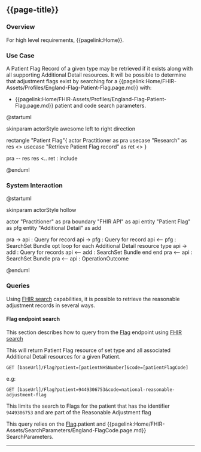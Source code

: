 ## {{page-title}}

### Overview

For high level requirements, {{pagelink:Home}}.

### Use Case

A Patient Flag Record of a given type may be retrieved if it exists along with all supporting Additional Detail resources.  It will be possible to determine that adjustment flags exist by searching for a {{pagelink:Home/FHIR-Assets/Profiles/England-Flag-Patient-Flag.page.md}} with:

- {{pagelink:Home/FHIR-Assets/Profiles/England-Flag-Patient-Flag.page.md}} patient and code search parameters.


<plantuml>
@startuml

skinparam actorStyle awesome
left to right direction

rectangle "Patient Flag"{
actor Practitioner as pra
usecase "Research" as res <<abstract>>
usecase "Retrieve Patient Flag record" as ret <<abstract>>
}

pra -- res
res <.. ret : include

@enduml
</plantuml>

### System Interaction

<plantuml>
@startuml

skinparam actorStyle hollow

actor        "Practitioner"     as pra
boundary     "FHIR API"         as api
entity       "Patient Flag"     as pfg
entity       "Additional Detail"  as add

pra ->  api : Query for record
api ->  pfg : Query for record
api <-- pfg : SearchSet Bundle
opt
  loop for each Additional Detail resource type
  api ->  add : Query for records
  api <-- add : SearchSet Bundle
  end
end
pra <-- api : SearchSet Bundle
pra <-- api : OperationOutcome

@enduml
</plantuml>

### Queries

Using [FHIR search](https://www.hl7.org/fhir/search.html) capabilities, it is possible to retrieve the reasonable adjustment records in several ways.

#### Flag endpoint search

This section describes how to query from the [Flag](http://www.hl7.org/fhir/R4/flag.html) endpoint using [FHIR search](https://www.hl7.org/fhir/search.html)

This will return Patient Flag resource of set type and all associated Additional Detail resources for a given Patient.

```
GET [baseUrl]/Flag?patient=[patientNHSNumber]&code=[patientFlagCode]
```

e.g:

```
GET [baseUrl]/Flag?patient=9449306753&code=national-reasonable-adjustment-flag
```

This limits the search to Flags for the patient that has the identifier `9449306753` and are part of the Reasonable Adjustment flag


This query relies on the [Flag](http://www.hl7.org/fhir/R4/flag.html#search).patient and
{{pagelink:Home/FHIR-Assets/SearchParameters/England-FlagCode.page.md}} SearchParameters.

---